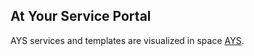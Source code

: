 ## At Your Service Portal

AYS services and templates are visualized in space [AYS](http://localhost:82/AYS).

